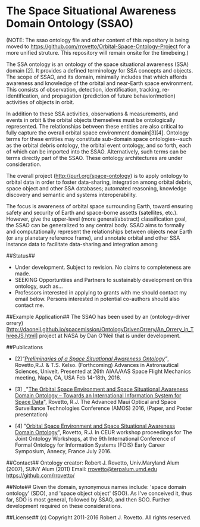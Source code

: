 # The Space Situational Awareness Domain Ontology (SSAO)
(NOTE: The ssao ontology file and other content of this repository is being moved to https://github.com/rrovetto/Orbital-Space-Ontology-Project for a more unified struture. This repository will remain onsite for the timebeing.)

The SSA ontology is an ontology of the space situational awareness (SSA) domain [2]. It provides a defined terminology for SSA concepts and objects. The scope of SSAO, and its domain, minimally includes that which affords awareness and knowledge of the orbital and near-Earth space environment. This consists of observation, detection, identification, tracking, re-identification, and propagation (prediction of future behavior/motion) activities of objects in orbit. 

In addition to these SSA activities, observations & measurements, and events in orbit & the orbital objects themselves must be ontologically represented. The relationships between these entities are also critical to fully capture the overall orbital space environment domain[3][4]. Ontology terms for these entities may constitute sub-domain space ontologies--such as the orbital debris ontology, the orbital event ontology, and so forth, each of which can be imported into the SSAO. Alternatively, such terms can be terms directly part of the SSAO. These ontology architectures are under consideration.

The overall project (http://purl.org/space-ontology) is to apply ontology to orbital data in order to foster data-sharing, integration among orbital debris, space object and other SSA databases; automated reasoning, knowledge discovery and semantic and systems interoperability.

The focus is awareness of orbital space surrounding Earth, toward ensuring safety and security of Earth and space-borne assetts (satellites, etc.). However, give the upper-level (more general/abstract) classification goal, the SSAO can be generalized to any central body. SSAO aims to formally and computationally represent the relationships between objects near Earth (or any planetary reference frame), and annotate orbital and other SSA instance data to facilitate data-sharing and integration among

##Status##
* Under development. Subject to revision. No claims to completeness are made.
* SEEKING Opportuntiies and Partners to sustainably development on this ontology, such as...
* Professors interested in applying to grants with me should contact my email below. Persons interested in potential co-authors should also contact me.

##Example Application##
The SSAO has been used by an (ontology-driver orrery)[http://daoneil.github.io/spacemission/OntologyDrivenOrrery/An_Orrery_in_ThreeJS.html] project at NASA by Dan O'Neil that is under development.

##Publications
* [2]_“[Preliminaries of a Space Situational Awareness Ontology](https://arxiv.org/ftp/arxiv/papers/1606/1606.01924.pdf)”_, Rovetto,R.J. & T.S. Kelso. (Forthcoming) Advances in Astronautical Sciences, Univelt. Presented at 26th AIAA/AAS Space Flight Mechanics meeting, Napa, CA, USA Feb 14-18th, 2016.

* [3] _"[The Orbital Space Environment and Space Situational Awareness Domain Ontology – Towards an International Information System for Space Data](http://www.amostech.com/TechnicalPapers/2016/Poster/Rovetto.pdf)", Rovetto, R.J. The Advanced Maui Optical and Space Surveillance Technologies Conference (AMOS) 2016, (Paper, and Poster presentation)

* [4] "[Orbital Space Environment and Space Situational Awareness Domain Ontology](http://ceur-ws.org/Vol-1660/ecs-paper1.pdf)", Rovetto, R.J. In CEUR workshop proceedings for The Joint Ontology Workshops, at the 9th International Conference of Formal Ontology for Information Systems (FOIS) Early Career Symposium, Annecy, France July 2016.

##Contact##
Ontology creator: Robert J. Rovetto, Univ.Maryland Alum (2007), SUNY Alum (2011)
Email: rrovetto@terpalum.umd.edu
https://github.com/rrovetto/

##Note##
Given the domain, synonymous names include: 'space domain ontology' (SDO), and 'space object object' (SOO). As I've conceived it, thus far, SDO is most general, followed by SSAO, and then SOO. Further development required on these considerations.

##License##
(c) Copyright 2011-2016 Robert J. Rovetto. All rights reserved.
